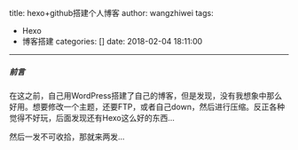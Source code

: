 title: hexo+github搭建个人博客
author: wangzhiwei
tags:
  - Hexo
  - 博客搭建
categories: []
date: 2018-02-04 18:11:00
---
##### 前言
在这之前，自己用WordPress搭建了自己的博客，但是发现，没有我想象中那么好用。想要修改一个主题，还要FTP，或者自己down，然后进行压缩。反正各种觉得不好玩，后面发现还有Hexo这么好的东西...

然后一发不可收拾，那就来两发...